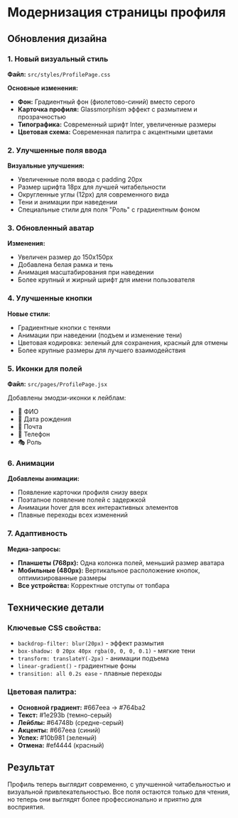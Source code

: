 # Модернизация страницы профиля

## Обновления дизайна

### 1. Новый визуальный стиль
**Файл:** `src/styles/ProfilePage.css`

**Основные изменения:**
- **Фон:** Градиентный фон (фиолетово-синий) вместо серого
- **Карточка профиля:** Glassmorphism эффект с размытием и прозрачностью
- **Типографика:** Современный шрифт Inter, увеличенные размеры
- **Цветовая схема:** Современная палитра с акцентными цветами

### 2. Улучшенные поля ввода
**Визуальные улучшения:**
- Увеличенные поля ввода с padding 20px
- Размер шрифта 18px для лучшей читабельности
- Округленные углы (12px) для современного вида
- Тени и анимации при наведении
- Специальные стили для поля "Роль" с градиентным фоном

### 3. Обновленный аватар
**Изменения:**
- Увеличен размер до 150x150px
- Добавлена белая рамка и тень
- Анимация масштабирования при наведении
- Более крупный и жирный шрифт для имени пользователя

### 4. Улучшенные кнопки
**Новые стили:**
- Градиентные кнопки с тенями
- Анимации при наведении (подъем и изменение тени)
- Цветовая кодировка: зеленый для сохранения, красный для отмены
- Более крупные размеры для лучшего взаимодействия

### 5. Иконки для полей
**Файл:** `src/pages/ProfilePage.jsx`

Добавлены эмодзи-иконки к лейблам:
- 👤 ФИО
- 🎂 Дата рождения  
- 📧 Почта
- 📱 Телефон
- 🎭 Роль

### 6. Анимации
**Добавлены анимации:**
- Появление карточки профиля снизу вверх
- Поэтапное появление полей с задержкой
- Анимации hover для всех интерактивных элементов
- Плавные переходы всех изменений

### 7. Адаптивность
**Медиа-запросы:**
- **Планшеты (768px):** Одна колонка полей, меньший размер аватара
- **Мобильные (480px):** Вертикальное расположение кнопок, оптимизированные размеры
- **Все устройства:** Корректные отступы от топбара

## Технические детали

### Ключевые CSS свойства:
- `backdrop-filter: blur(20px)` - эффект размытия
- `box-shadow: 0 20px 40px rgba(0, 0, 0, 0.1)` - мягкие тени
- `transform: translateY(-2px)` - анимации подъема
- `linear-gradient()` - градиентные фоны
- `transition: all 0.2s ease` - плавные переходы

### Цветовая палитра:
- **Основной градиент:** #667eea → #764ba2
- **Текст:** #1e293b (темно-серый)
- **Лейблы:** #64748b (средне-серый)
- **Акценты:** #667eea (синий)
- **Успех:** #10b981 (зеленый)
- **Отмена:** #ef4444 (красный)

## Результат
Профиль теперь выглядит современно, с улучшенной читабельностью и визуальной привлекательностью. Все поля остаются только для чтения, но теперь они выглядят более профессионально и приятно для восприятия.
